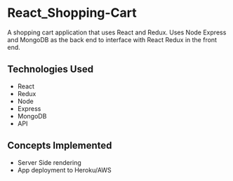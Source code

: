 # React_Shopping-Cart

A shopping cart application that uses React and Redux. Uses Node Express and MongoDB as the back end to interface with React Redux in the front end.

## Technologies Used

- React
- Redux
- Node
- Express
- MongoDB
- API

## Concepts Implemented

- Server Side rendering
- App deployment to Heroku/AWS
